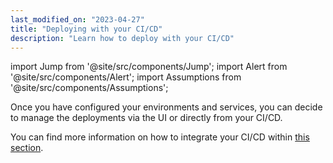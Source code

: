 ```yaml
---
last_modified_on: "2023-04-27"
title: "Deploying with your CI/CD"
description: "Learn how to deploy with your CI/CD"
---
```

import Jump from '@site/src/components/Jump';
import Alert from '@site/src/components/Alert';
import Assumptions from '@site/src/components/Assumptions';

Once you have configured your environments and services, you can decide to manage the deployments via the UI or directly from your CI/CD.  

You can find more information on how to integrate your CI/CD within [this section][docs.using-qovery.integration.continuous-integration].


[docs.using-qovery.integration.continuous-integration]: /docs/using-qovery/integration/continuous-integration/
